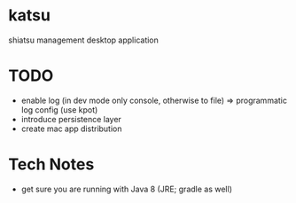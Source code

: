 # katsu
shiatsu management desktop application

# TODO

* enable log (in dev mode only console, otherwise to file) => programmatic log config (use kpot)
* introduce persistence layer
* create mac app distribution

# Tech Notes

* get sure you are running with Java 8 (JRE; gradle as well)
